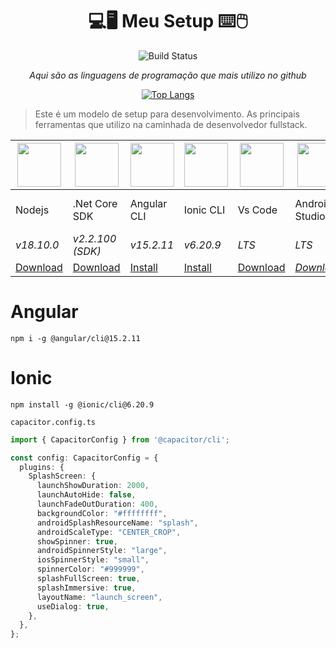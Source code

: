 <h1 align="center">💻🖥️ Meu Setup ⌨️🖱️</h1>
<div align="center">

![Build Status](https://img.shields.io/static/v1.svg?label=setup-dev&message=v1.0.0&color=blue&style=flat&logo=circleci&logoColor=white)

<i>Aqui são as linguagens de programação que mais utilizo no github</i>   

[![Top Langs](https://github-readme-stats.vercel.app/api/top-langs/?username=DevCarlosLima&langs_count=5)](https://github.com/anuraghazra/github-readme-stats)
</div>

> Este é um modelo de setup para desenvolvimento. As principais ferramentas que utilizo na caminhada de desenvolvedor fullstack.

<div align="center">
  
|<img src="https://cdn-icons-png.flaticon.com/512/5968/5968322.png" width="70" heigth="70"/>|<img src="https://docs.microsoft.com/pt-br/dotnet/images/hub/netcore.svg" width="70" heigth="70" />|<img src="https://cdn.freebiesupply.com/logos/large/2x/angular-icon-1-logo-png-transparent.png" width="70" heigth="70" />|<img src="https://mhartington.io/img/v4-upgrade/ionic-icon.png" width="70" heigth="70" />|<img src="https://upload.wikimedia.org/wikipedia/commons/thumb/9/9a/Visual_Studio_Code_1.35_icon.svg/2048px-Visual_Studio_Code_1.35_icon.svg.png" width="70" heigth="70"/>|<img src="https://upload.wikimedia.org/wikipedia/commons/thumb/c/c1/Android_Studio_icon_%282023%29.svg/2048px-Android_Studio_icon_%282023%29.svg.png" width="70" heigth="70"/>|<img src="https://user-images.githubusercontent.com/17512287/46575879-3847d100-c9be-11e8-97dc-1d95d880c187.png" width="70" heigth="70" />|
|-|-|-|-|-|-|-|
|Nodejs|.Net Core SDK|Angular CLI|Ionic CLI|Vs Code|Android Studio|Azure Data Studio|
|*v18.10.0*|*v2.2.100 (SDK)*|*v15.2.11*|*v6.20.9*|*LTS*|*LTS*|*LTS*|
|[Download](https://nodejs.org/dist/v18.10.0/)|[Download](https://dotnet.microsoft.com/pt-br/download/dotnet/thank-you/sdk-2.2.100-windows-x64-installer)|[Install](#angular)|[Install](#ionic)|[Download](https://code.visualstudio.com/)|*[Download](https://developer.android.com/studio)*|[Download](https://learn.microsoft.com/pt-br/azure-data-studio/download-azure-data-studio)|

</div>

# Angular
    npm i -g @angular/cli@15.2.11

# Ionic
    npm install -g @ionic/cli@6.20.9

`capacitor.config.ts`
``` typescript
import { CapacitorConfig } from '@capacitor/cli';

const config: CapacitorConfig = {
  plugins: {
    SplashScreen: {
      launchShowDuration: 2000,
      launchAutoHide: false,
      launchFadeOutDuration: 400,
      backgroundColor: "#ffffffff",
      androidSplashResourceName: "splash",
      androidScaleType: "CENTER_CROP",
      showSpinner: true,
      androidSpinnerStyle: "large",
      iosSpinnerStyle: "small",
      spinnerColor: "#999999",
      splashFullScreen: true,
      splashImmersive: true,
      layoutName: "launch_screen",
      useDialog: true,
    },
  },
};
```
